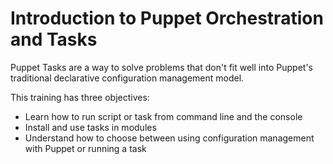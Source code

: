 # Introduction to Puppet Orchestration and Tasks
Puppet Tasks are a way to solve problems that don't fit well into Puppet's traditional declarative configuration management model.

This training has three objectives:

* Learn how to run script or task from command line and the console
* Install and use tasks in modules
* Understand how to choose between using configuration management with Puppet or running a task


